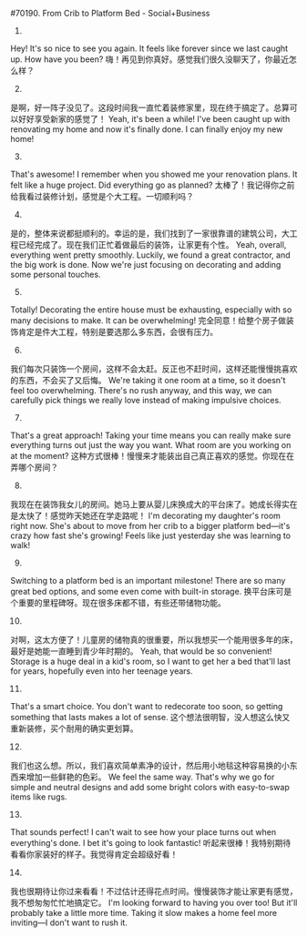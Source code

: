 #70190. From Crib to Platform Bed - Social+Business

1.
Hey! It's so nice to see you again. It feels like forever since we last caught up. How have you been?
嗨！再见到你真好。感觉我们很久没聊天了，你最近怎么样？

2.
是啊，好一阵子没见了。这段时间我一直忙着装修家里，现在终于搞定了。总算可以好好享受新家的感觉了！
Yeah, it's been a while! I've been caught up with renovating my home and now it's finally done. I can finally enjoy my new home!

3.
That's awesome! I remember when you showed me your renovation plans. It felt like a huge project. Did everything go as planned?
太棒了！我记得你之前给我看过装修计划，感觉是个大工程。一切顺利吗？

4.
是的，整体来说都挺顺利的。幸运的是，我们找到了一家很靠谱的建筑公司，大工程已经完成了。现在我们正忙着做最后的装饰，让家更有个性。
Yeah, overall, everything went pretty smoothly. Luckily, we found a great contractor, and the big work is done. Now we're just focusing on decorating and adding some personal touches.

5.
Totally! Decorating the entire house must be exhausting, especially with so many decisions to make. It can be overwhelming!
完全同意！给整个房子做装饰肯定是件大工程，特别是要选那么多东西，会很有压力。

6.
我们每次只装饰一个房间，这样不会太赶。反正也不赶时间，这样还能慢慢挑喜欢的东西，不会买了又后悔。
We're taking it one room at a time, so it doesn't feel too overwhelming. There's no rush anyway, and this way, we can carefully pick things we really love instead of making impulsive choices.

7.
That's a great approach! Taking your time means you can really make sure everything turns out just the way you want. What room are you working on at the moment?
这种方式很棒！慢慢来才能装出自己真正喜欢的感觉。你现在在弄哪个房间？

8.
我现在在装饰我女儿的房间。她马上要从婴儿床换成大的平台床了。她成长得实在是太快了！感觉昨天她还在学走路呢！
I'm decorating my daughter's room right now. She's about to move from her crib to a bigger platform bed—it's crazy how fast she's growing! Feels like just yesterday she was learning to walk!

9.
Switching to a platform bed is an important milestone! There are so many great bed options, and some even come with built-in storage.
换平台床可是个重要的里程碑呀。现在很多床都不错，有些还带储物功能。

10.
对啊，这太方便了！儿童房的储物真的很重要，所以我想买一个能用很多年的床，最好是她能一直睡到青少年时期的。
Yeah, that would be so convenient! Storage is a huge deal in a kid's room, so I want to get her a bed that'll last for years, hopefully even into her teenage years.

11.
That's a smart choice. You don't want to redecorate too soon, so getting something that lasts makes a lot of sense.
这个想法很明智，没人想这么快又重新装修，买个耐用的确实更划算。

12.
我们也这么想。所以，我们喜欢简单素净的设计，然后用小地毯这种容易换的小东西来增加一些鲜艳的色彩。
We feel the same way. That's why we go for simple and neutral designs and add some bright colors with easy-to-swap items like rugs.

13.
That sounds perfect! I can't wait to see how your place turns out when everything's done. I bet it's going to look fantastic!
听起来很棒！我特别期待看看你家装好的样子。我觉得肯定会超级好看！

14.
我也很期待让你过来看看！不过估计还得花点时间。慢慢装饰才能让家更有感觉，我不想匆匆忙忙地搞定它。
I'm looking forward to having you over too! But it'll probably take a little more time. Taking it slow makes a home feel more inviting—I don't want to rush it.